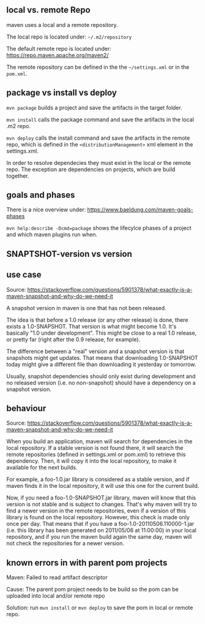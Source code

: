 ## local vs. remote Repo

maven uses a local and a remote repository. 

The local repo is located under: ``~/.m2/repository``

The default remote repo is located under: https://repo.maven.apache.org/maven2/

The remote repository can be defined in the the ``~/settings.xml`` or in the ``pom.xml``.


## package vs install vs deploy

``mvn package`` builds a project and save the artifacts in the target folder.

``mvn install`` calls the package command and save the artifacts in the local .m2 repo.


``mvn deploy`` calls the install command and save the artifacts in the remote repo, which is defined in the ``<distributionManagement>`` xml element in the settings.xml.

In order to resolve dependecies they must exist in the local or the remote repo. The exception are dependencies on projects, which are build together.

## goals and phases 
There is a nice overview under: https://www.baeldung.com/maven-goals-phases

``mvn help:describe -Dcmd=package`` shows the lifecylce phases of a project and which maven plugins run when.

## SNAPTSHOT-version vs version


## use case
Source: https://stackoverflow.com/questions/5901378/what-exactly-is-a-maven-snapshot-and-why-do-we-need-it


A snapshot version in maven is one that has not been released.

The idea is that before a 1.0 release (or any other release) is done, there exists a 1.0-SNAPSHOT. That version is what might become 1.0. It's basically "1.0 under development". This might be close to a real 1.0 release, or pretty far (right after the 0.9 release, for example).

The difference between a "real" version and a snapshot version is that snapshots might get updates. That means that downloading 1.0-SNAPSHOT today might give a different file than downloading it yesterday or tomorrow.

Usually, snapshot dependencies should only exist during development and no released version (i.e. no non-snapshot) should have a dependency on a snapshot version.

## behaviour
Source: https://stackoverflow.com/questions/5901378/what-exactly-is-a-maven-snapshot-and-why-do-we-need-it


When you build an application, maven will search for dependencies in the local repository. If a stable version is not found there, it will search the remote repositories (defined in settings.xml or pom.xml) to retrieve this dependency. Then, it will copy it into the local repository, to make it available for the next builds.

For example, a foo-1.0.jar library is considered as a stable version, and if maven finds it in the local repository, it will use this one for the current build.

Now, if you need a foo-1.0-SNAPSHOT.jar library, maven will know that this version is not stable and is subject to changes. That's why maven will try to find a newer version in the remote repositories, even if a version of this library is found on the local repository. However, this check is made only once per day. That means that if you have a foo-1.0-20110506.110000-1.jar (i.e. this library has been generated on 2011/05/06 at 11:00:00) in your local repository, and if you run the maven build again the same day, maven will not check the repositories for a newer version.

## known errors in with parent pom projects

Maven: Failed to read artifact descriptor

Cause: The parent pom project needs to be build so the pom can be uploaded into local and/or remote repo

Solution: run ``mvn install`` or ``mvn deploy`` to save the pom in local or remote repo.